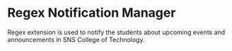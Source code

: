 # Regex Notification Manager
Regex extension is used to notify the students about upcoming events and announcements in SNS College of Technology.